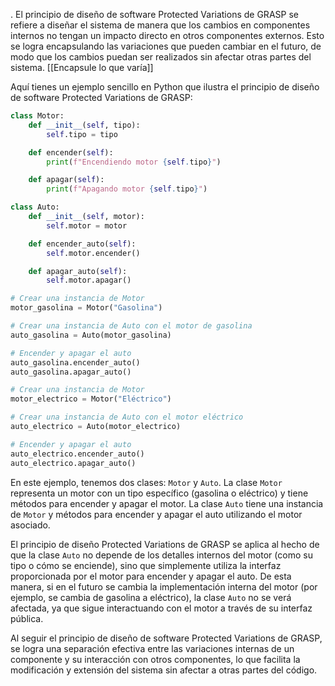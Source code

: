 .
El principio de diseño de software Protected Variations de GRASP se refiere a diseñar el sistema de manera que los cambios en componentes internos no tengan un impacto directo en otros componentes externos. Esto se logra encapsulando las variaciones que pueden cambiar en el futuro, de modo que los cambios puedan ser realizados sin afectar otras partes del sistema.  [[Encapsule lo que varía]] 

Aquí tienes un ejemplo sencillo en Python que ilustra el principio de diseño de software Protected Variations de GRASP:

```python
class Motor:
    def __init__(self, tipo):
        self.tipo = tipo

    def encender(self):
        print(f"Encendiendo motor {self.tipo}")

    def apagar(self):
        print(f"Apagando motor {self.tipo}")

class Auto:
    def __init__(self, motor):
        self.motor = motor

    def encender_auto(self):
        self.motor.encender()

    def apagar_auto(self):
        self.motor.apagar()

# Crear una instancia de Motor
motor_gasolina = Motor("Gasolina")

# Crear una instancia de Auto con el motor de gasolina
auto_gasolina = Auto(motor_gasolina)

# Encender y apagar el auto
auto_gasolina.encender_auto()
auto_gasolina.apagar_auto()

# Crear una instancia de Motor
motor_electrico = Motor("Eléctrico")

# Crear una instancia de Auto con el motor eléctrico
auto_electrico = Auto(motor_electrico)

# Encender y apagar el auto
auto_electrico.encender_auto()
auto_electrico.apagar_auto()
```

En este ejemplo, tenemos dos clases: `Motor` y `Auto`. La clase `Motor` representa un motor con un tipo específico (gasolina o eléctrico) y tiene métodos para encender y apagar el motor. La clase `Auto` tiene una instancia de `Motor` y métodos para encender y apagar el auto utilizando el motor asociado.

El principio de diseño Protected Variations de GRASP se aplica al hecho de que la clase `Auto` no depende de los detalles internos del motor (como su tipo o cómo se enciende), sino que simplemente utiliza la interfaz proporcionada por el motor para encender y apagar el auto. De esta manera, si en el futuro se cambia la implementación interna del motor (por ejemplo, se cambia de gasolina a eléctrico), la clase `Auto` no se verá afectada, ya que sigue interactuando con el motor a través de su interfaz pública.

Al seguir el principio de diseño de software Protected Variations de GRASP, se logra una separación efectiva entre las variaciones internas de un componente y su interacción con otros componentes, lo que facilita la modificación y extensión del sistema sin afectar a otras partes del código.
